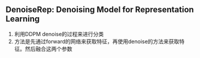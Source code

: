 ## DenoiseRep: Denoising Model for Representation Learning
1. 利用DDPM denoise的过程来进行分类
2. 方法是先通过forward的网络来获取特征，再使用denoise的方法来获取特征。然后融合这两个参数